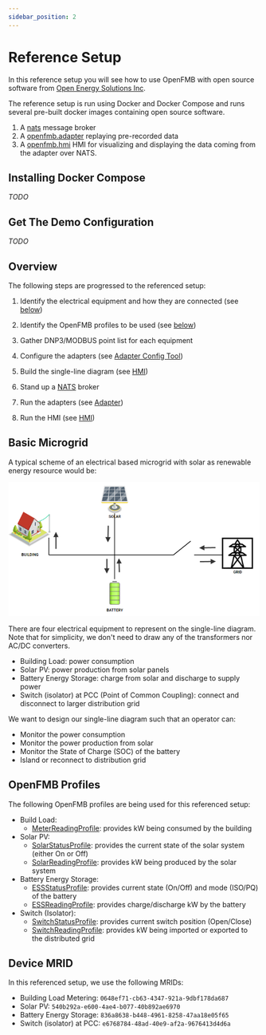 ```yaml
---
sidebar_position: 2
---
```


# Reference Setup

In this reference setup you will see how to use OpenFMB with open source software
from [Open Energy Solutions Inc](https://openenergysolutionsinc.com).

The reference setup is run using Docker and Docker Compose and runs several
pre-built docker images containing open source software.

1. A [nats](https://nats.io) message broker
2. A [openfmb.adapter](https://github.com/openenergysolutions/openfmb.adapters) replaying pre-recorded data
3. A [openfmb.hmi](https://github.com/openenergysolutions/openfmb.hmi) HMI for visualizing and displaying the data coming from the adapter over NATS.

## Installing Docker Compose

_TODO_

## Get The Demo Configuration

_TODO_

## Overview

The following steps are progressed to the referenced setup:

1. Identify the electrical equipment and how they are connected (see [below](reference#basic-microgrid))

2. Identify the OpenFMB profiles to be used (see [below](reference#openfmb-profiles))

3. Gather DNP3/MODBUS point list for each equipment 

4. Configure the adapters (see [Adapter Config Tool](../adapter-config-tool/reference))

5. Build the single-line diagram (see [HMI](../hmi/sld))

6. Stand up a [NATS](https://nats.io) broker

7. Run the adapters (see [Adapter](../adapter/index))

8. Run the HMI (see [HMI](../hmi/run))

## Basic Microgrid

A typical scheme of an electrical based microgrid with solar as renewable energy resource would be:

![](img/microgrid.png)

There are four electrical equipment to represent on the single-line diagram.  Note that for simplicity, we don't need to draw any of the transformers nor AC/DC converters.

- Building Load: power consumption
- Solar PV: power production from solar panels
- Battery Energy Storage: charge from solar and discharge to supply power
- Switch (isolator) at PCC (Point of Common Coupling): connect and disconnect to larger distribution grid

We want to design our single-line diagram such that an operator can:

- Monitor the power consumption
- Monitor the power production from solar
- Monitor the State of Charge (SOC) of the battery
- Island or reconnect to distribution grid

## OpenFMB Profiles

The following OpenFMB profiles are being used for this referenced setup:

- Build Load:
    - <ins>MeterReadingProfile</ins>: provides kW being consumed by the building 
- Solar PV:
    - <ins>SolarStatusProfile</ins>: provides the current state of the solar system (either On or Off)
    - <ins>SolarReadingProfile</ins>: provides kW being produced by the solar system
- Battery Energy Storage:
    - <ins>ESSStatusProfile</ins>: provides current state (On/Off) and mode (ISO/PQ) of the battery
    - <ins>ESSReadingProfile</ins>: provides charge/discharge kW by the battery
- Switch (Isolator): 
    - <ins>SwitchStatusProfile</ins>: provides current switch position (Open/Close)
    - <ins>SwitchReadingProfile</ins>: provides kW being imported or exported to the distributed grid

## Device MRID

In this referenced setup, we use the following MRIDs:

- Building Load Metering: `0648ef71-cb63-4347-921a-9dbf178da687`
- Solar PV: `540b292a-e600-4ae4-b077-40b892ae6970`
- Battery Energy Storage: `836a8638-b448-4961-8258-47aa18e05f65`
- Switch (isolator) at PCC: `e6768784-48ad-40e9-af2a-9676413d4d6a`
